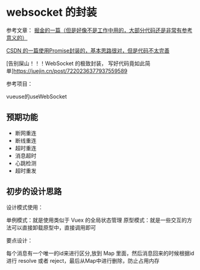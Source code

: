 # websocket 的封装

参考文章：
[掘金的一篇（但是好像不是工作中用的，大部分代码还是非常有参考意义的）](https://juejin.cn/post/7371365854012276747?searchId=20250523101418CD877DA784B005129D2C)

[CSDN 的一篇使用Promise封装的，基本思路很对，但是代码不太完善](https://blog.csdn.net/weixin_62328265/article/details/146507612)

[告别屎山！！！WebSocket 的极致封装， 写好代码竟如此简单]<https://juejin.cn/post/7220236377937559589>

参考项目：

vueuse的useWebSocket

## 预期功能

- 断网重连
- 断线重连
- 超时重连
- 消息超时
- 心跳检测
- 超时重发

## 初步的设计思路

设计模式使用：

单例模式：就是使用类似于 Vuex 的全局状态管理
原型模式：就是一些交互的方法可以直接卸载原型中，直接调用即可

要点设计：

每个消息有一个唯一的id来进行区分,放到 Map 里面，然后消息回来的时候根据id 进行 resolve 或者 reject，最后从Map中进行删除，防止占用内存

